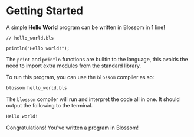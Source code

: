 # Getting Started

A simple **Hello World** program can be written in Blossom in 1 line!

```bls
// hello_world.bls

println("Hello world!");
```

The `print` and `println` functions are builtin to the language, this avoids the need to import extra modules from the standard library.

To run this program, you can use the `blossom` compiler as so:

```bash
blossom hello_world.bls
```

The `blossom` compiler will run and interpret the code all in one. It should output the following to the terminal.

```txt
Hello world!
```

Congratulations! You've written a program in Blossom!
